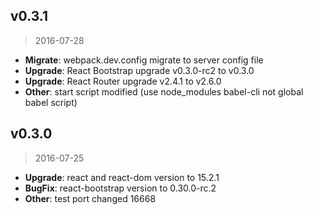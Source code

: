 ## v0.3.1

> 2016-07-28

- **Migrate**: webpack.dev.config migrate to server config file
- **Upgrade**: React Bootstrap upgrade v0.3.0-rc2 to v0.3.0
- **Upgrade**: React Router upgrade v2.4.1 to v2.6.0
- **Other**: start script modified (use node_modules babel-cli not global babel script)


## v0.3.0

> 2016-07-25

- **Upgrade**: react and react-dom version to 15.2.1
- **BugFix**: react-bootstrap version to 0.30.0-rc.2
- **Other**: test port changed 16668
